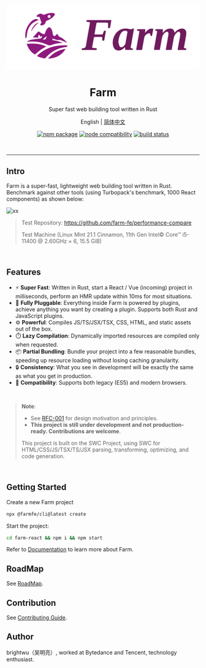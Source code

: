 <div align="center">
  <a href="">
  <img src="./assets/logo.png" width="550" />
  </a>
  <h1>Farm</h1>
  <p>Super fast web building tool written in Rust</p>
  <p>
    <span>English</span> |
    <a href="https://github.com/ErKeLost/farm/tree/feat/readme/README.zh-CN.md">简体中文</a>  
  </p>
  <p align="center">
    <a href="https://npmjs.com/package/@farmfe/core"><img src="https://img.shields.io/npm/v/@farmfe/core.svg" alt="npm package"></a>
    <a href="https://nodejs.org/en/about/releases/"><img src="https://img.shields.io/node/v/@farmfe/core.svg" alt="node compatibility"></a>
    <a href="https://github.com/farm-fe/farm/actions/workflows/rust-test.yaml"><img src="https://github.com/farm-fe/farm/actions/workflows/rust-test.yaml/badge.svg" alt="build status"></a>
  </p>
  <br/>
</div>

---

## Intro

Farm is a super-fast, lightweight web building tool written in Rust. Benchmark against other tools (using Turbopack's benchmark, 1000 React components) as shown below:

![xx](./assets/benchmark.png)

> Test Repository: https://github.com/farm-fe/performance-compare
>
> Test Machine (Linux Mint 21.1 Cinnamon, 11th Gen Intel© Core™ i5-11400 @ 2.60GHz × 6, 15.5 GiB)

<br />

## Features

- ⚡ **Super Fast**: Written in Rust, start a React / Vue (incoming) project in milliseconds, perform an HMR update within 10ms for most situations.
- 🧰 **Fully Pluggable**: Everything inside Farm is powered by plugins, achieve anything you want by creating a plugin. Supports both Rust and JavaScript plugins.
- ⚙️ **Powerful**: Compiles JS/TS/JSX/TSX, CSS, HTML, and static assets out of the box.
- ⏱️ **Lazy Compilation**: Dynamically imported resources are compiled only when requested.
- 📦 **Partial Bundling**: Bundle your project into a few reasonable bundles, speeding up resource loading without losing caching granularity.
- 🔒 **Consistency**: What you see in development will be exactly the same as what you get in production.
- 🌳 **Compatibility**: Supports both legacy (ES5) and modern browsers.

<br/>

> **Note**:
>
> - See [RFC-001](https://github.com/farm-fe/rfcs/blob/main/rfcs/001-core-architecture/rfc.md#motivation) for design motivation and principles.
> - **This project is still under development and not production-ready. Contributions are welcome**.
>
> This project is built on the SWC Project, using SWC for HTML/CSS/JS/TSX/TS/JSX parsing, transforming, optimizing, and code generation.

<br/>

## Getting Started

Create a new Farm project

```sh
npx @farmfe/cli@latest create
```

Start the project:

```sh
cd farm-react && npm i && npm start
```

Refer to [Documentation](https://farm-fe.github.io) to learn more about Farm.

## RoadMap

See [RoadMap](https://github.com/ErKeLost/farm/tree/feat/readme/ROADMAP.md).


## Contribution

See [Contributing Guide](https://github.com/ErKeLost/farm/tree/feat/readme/CONTRIBUTING.md).

## Author

brightwu（吴明亮）, worked at Bytedance and Tencent, technology enthusiast.
